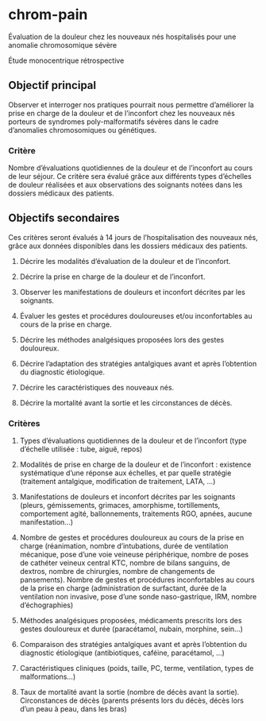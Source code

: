 
# chrom-pain

<!-- badges: start -->
<!-- badges: end -->

Évaluation de la douleur chez les nouveaux nés hospitalisés pour une anomalie chromosomique sévère

Étude monocentrique rétrospective

## Objectif principal

Observer et interroger nos pratiques pourrait nous permettre d’améliorer la prise en charge de la douleur et de l’inconfort chez les nouveaux nés porteurs de syndromes poly-malformatifs sévères dans le cadre d’anomalies chromosomiques ou génétiques.

### Critère

Nombre d’évaluations quotidiennes de la douleur et de l’inconfort au cours de leur séjour. Ce critère sera évalué grâce aux différents types d’échelles de douleur réalisées et aux observations des soignants notées dans les dossiers médicaux des patients.


## Objectifs secondaires

Ces critères seront évalués à 14 jours de l’hospitalisation des nouveaux nés, grâce aux données disponibles dans les dossiers médicaux des patients.

1. Décrire les modalités d’évaluation de la douleur et de l’inconfort.

1. Décrire la prise en charge de la douleur et de l’inconfort. 

1. Observer les manifestations de douleurs et inconfort décrites par les soignants.

1. Évaluer les gestes et procédures douloureuses et/ou inconfortables au cours de la prise en charge.

1. Décrire les méthodes analgésiques proposées lors des gestes douloureux.

1. Décrire l’adaptation des stratégies antalgiques avant et après l’obtention du diagnostic étiologique.

1. Décrire les caractéristiques des nouveaux nés.

1. Décrire la mortalité avant la sortie et les circonstances de décès.


### Critères

1. Types d’évaluations quotidiennes de la douleur et de l’inconfort (type d’échelle utilisée : tube, aiguë, repos)

1. Modalités de prise en charge de la douleur et de l’inconfort : existence systématique d’une réponse aux échelles, et par quelle stratégie (traitement antalgique, modification de traitement, LATA, …)

1. Manifestations de douleurs et inconfort décrites par les soignants (pleurs, gémissements, grimaces, amorphisme, tortillements, comportement agité, ballonnements, traitements RGO, apnées, aucune manifestation…)

1. Nombre de gestes et procédures douloureux au cours de la prise en charge (réanimation, nombre d’intubations, durée de ventilation mécanique, pose d’une voie veineuse périphérique, nombre de poses de cathéter veineux central KTC, nombre de bilans sanguins, de dextros, nombre de chirurgies, nombre de changements de pansements). Nombre de gestes et procédures inconfortables au cours de la prise en charge (administration de surfactant, durée de la ventilation non invasive, pose d’une sonde naso-gastrique, IRM, nombre d’échographies)

1. Méthodes analgésiques proposées, médicaments prescrits lors des gestes douloureux et durée (paracétamol, nubain, morphine, sein…)

1. Comparaison des stratégies antalgiques avant et après l’obtention du diagnostic étiologique (antibiotiques, caféine, paracétamol, ...)

1. Caractéristiques cliniques (poids, taille, PC, terme, ventilation, types de malformations…)

1. Taux de mortalité avant la sortie (nombre de décès avant la sortie). Circonstances de décès (parents présents lors du décès, décès lors d’un peau à peau, dans les bras)
